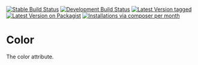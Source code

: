 [![Stable Build Status](http://img.shields.io/travis/MetaModels/attribute_color/master.svg?label=stable)](https://travis-ci.org/MetaModels/attribute_color/branches)
[![Development Build Status](http://img.shields.io/travis/MetaModels/attribute_color/develop.svg?label=develop)](https://travis-ci.org/MetaModels/attribute_color/branches)
[![Latest Version tagged](http://img.shields.io/github/tag/MetaModels/attribute_color.svg)](https://github.com/MetaModels/attribute_color/tags)
[![Latest Version on Packagist](http://img.shields.io/packagist/v/MetaModels/attribute_color.svg)](https://packagist.org/packages/MetaModels/attribute_color)
[![Installations via composer per month](http://img.shields.io/packagist/dm/MetaModels/attribute_color.svg)](https://packagist.org/packages/MetaModels/attribute_color)

Color
=====

The color attribute.
